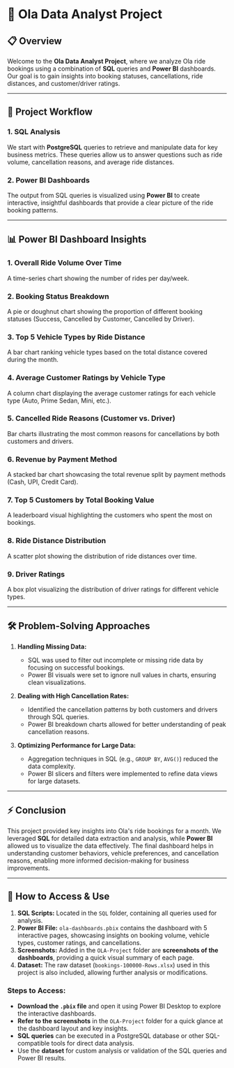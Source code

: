 # 🚗 Ola Data Analyst Project

## 📋 Overview
Welcome to the **Ola Data Analyst Project**, where we analyze Ola ride bookings using a combination of **SQL** queries and **Power BI** dashboards. Our goal is to gain insights into booking statuses, cancellations, ride distances, and customer/driver ratings.

---

## 🚀 Project Workflow

### 1. **SQL Analysis**
We start with **PostgreSQL** queries to retrieve and manipulate data for key business metrics. These queries allow us to answer questions such as ride volume, cancellation reasons, and average ride distances.

### 2. **Power BI Dashboards**
The output from SQL queries is visualized using **Power BI** to create interactive, insightful dashboards that provide a clear picture of the ride booking patterns.

---

## 📊 Power BI Dashboard Insights

### 1. **Overall Ride Volume Over Time**
A time-series chart showing the number of rides per day/week.

### 2. **Booking Status Breakdown**
A pie or doughnut chart showing the proportion of different booking statuses (Success, Cancelled by Customer, Cancelled by Driver).

### 3. **Top 5 Vehicle Types by Ride Distance**
A bar chart ranking vehicle types based on the total distance covered during the month.

### 4. **Average Customer Ratings by Vehicle Type**
A column chart displaying the average customer ratings for each vehicle type (Auto, Prime Sedan, Mini, etc.).

### 5. **Cancelled Ride Reasons (Customer vs. Driver)**
Bar charts illustrating the most common reasons for cancellations by both customers and drivers.

### 6. **Revenue by Payment Method**
A stacked bar chart showcasing the total revenue split by payment methods (Cash, UPI, Credit Card).

### 7. **Top 5 Customers by Total Booking Value**
A leaderboard visual highlighting the customers who spent the most on bookings.

### 8. **Ride Distance Distribution**
A scatter plot showing the distribution of ride distances over time.

### 9. **Driver Ratings**
A box plot visualizing the distribution of driver ratings for different vehicle types.

---

## 🛠️ Problem-Solving Approaches

1. **Handling Missing Data:**
   - SQL was used to filter out incomplete or missing ride data by focusing on successful bookings.
   - Power BI visuals were set to ignore null values in charts, ensuring clean visualizations.

2. **Dealing with High Cancellation Rates:**
   - Identified the cancellation patterns by both customers and drivers through SQL queries.
   - Power BI breakdown charts allowed for better understanding of peak cancellation reasons.

3. **Optimizing Performance for Large Data:**
   - Aggregation techniques in SQL (e.g., `GROUP BY`, `AVG()`) reduced the data complexity.
   - Power BI slicers and filters were implemented to refine data views for large datasets.

---

## ⚡ Conclusion

This project provided key insights into Ola's ride bookings for a month. We leveraged **SQL** for detailed data extraction and analysis, while **Power BI** allowed us to visualize the data effectively. The final dashboard helps in understanding customer behaviors, vehicle preferences, and cancellation reasons, enabling more informed decision-making for business improvements.

---

## 📁 How to Access & Use

1. **SQL Scripts:** Located in the `SQL` folder, containing all queries used for analysis.
2. **Power BI File:** `ola-dashboards.pbix` contains the dashboard with 5 interactive pages, showcasing insights on booking volume, vehicle types, customer ratings, and cancellations.
3. **Screenshots:** Added in the `OLA-Project` folder are **screenshots of the dashboards**, providing a quick visual summary of each page.
4. **Dataset:** The raw dataset (`bookings-100000-Rows.xlsx`) used in this project is also included, allowing further analysis or modifications.

### Steps to Access:
- **Download the `.pbix` file** and open it using Power BI Desktop to explore the interactive dashboards.
- **Refer to the screenshots** in the `OLA-Project` folder for a quick glance at the dashboard layout and key insights.
- **SQL queries** can be executed in a PostgreSQL database or other SQL-compatible tools for direct data analysis.
- Use the **dataset** for custom analysis or validation of the SQL queries and Power BI results.
